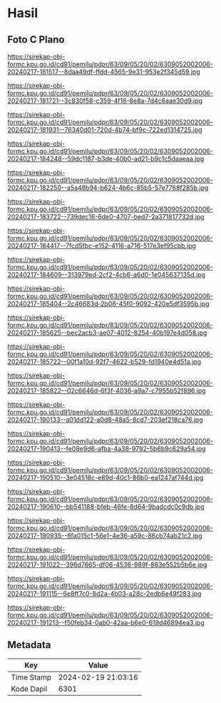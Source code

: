 # Hasil

## Foto C Plano

https://sirekap-obj-formc.kpu.go.id/cd91/pemilu/pdpr/63/09/05/20/02/6309052002006-20240217-181517--8daa49df-ffdd-4565-9e31-953e2f345d59.jpg

https://sirekap-obj-formc.kpu.go.id/cd91/pemilu/pdpr/63/09/05/20/02/6309052002006-20240217-181721--3c830f58-c359-4f16-8e8a-7d4c6aae30d9.jpg

https://sirekap-obj-formc.kpu.go.id/cd91/pemilu/pdpr/63/09/05/20/02/6309052002006-20240217-181931--76340d01-720d-4b74-bf9c-722ed1314725.jpg

https://sirekap-obj-formc.kpu.go.id/cd91/pemilu/pdpr/63/09/05/20/02/6309052002006-20240217-184248--59dc1187-b3de-40b0-ad21-b9c1c5daaeaa.jpg

https://sirekap-obj-formc.kpu.go.id/cd91/pemilu/pdpr/63/09/05/20/02/6309052002006-20240217-182250--a5a48b94-b624-4b6c-85b5-57e7768f285b.jpg

https://sirekap-obj-formc.kpu.go.id/cd91/pemilu/pdpr/63/09/05/20/02/6309052002006-20240217-183722--739dec16-6de0-4707-bed7-2a371817732d.jpg

https://sirekap-obj-formc.kpu.go.id/cd91/pemilu/pdpr/63/09/05/20/02/6309052002006-20240217-184417--7fcd5fbc-e152-4116-a716-517e3ef95cbb.jpg

https://sirekap-obj-formc.kpu.go.id/cd91/pemilu/pdpr/63/09/05/20/02/6309052002006-20240217-184609--313979ed-2cf2-4cb6-a6d0-1e045637135d.jpg

https://sirekap-obj-formc.kpu.go.id/cd91/pemilu/pdpr/63/09/05/20/02/6309052002006-20240217-185404--2c46683d-2b06-45f0-9092-420e5df3595b.jpg

https://sirekap-obj-formc.kpu.go.id/cd91/pemilu/pdpr/63/09/05/20/02/6309052002006-20240217-185625--bec2acb3-ae07-4012-8254-40b197e4d058.jpg

https://sirekap-obj-formc.kpu.go.id/cd91/pemilu/pdpr/63/09/05/20/02/6309052002006-20240217-185722--00f1a10d-92f7-4622-b529-fd1940e4d51a.jpg

https://sirekap-obj-formc.kpu.go.id/cd91/pemilu/pdpr/63/09/05/20/02/6309052002006-20240217-185822--02c6646d-6f3f-4036-a9a7-c7955b52f896.jpg

https://sirekap-obj-formc.kpu.go.id/cd91/pemilu/pdpr/63/09/05/20/02/6309052002006-20240217-190133--a01dd122-a0d8-48a5-8cd7-203ef218ca76.jpg

https://sirekap-obj-formc.kpu.go.id/cd91/pemilu/pdpr/63/09/05/20/02/6309052002006-20240217-190413--fe08e9d6-afba-4a38-9792-5b6b9c629a54.jpg

https://sirekap-obj-formc.kpu.go.id/cd91/pemilu/pdpr/63/09/05/20/02/6309052002006-20240217-190510--3e04518c-e89d-40c1-86b0-ea1247af744d.jpg

https://sirekap-obj-formc.kpu.go.id/cd91/pemilu/pdpr/63/09/05/20/02/6309052002006-20240217-190610--bb541188-bfeb-46fe-8d64-9badcdc0c9db.jpg

https://sirekap-obj-formc.kpu.go.id/cd91/pemilu/pdpr/63/09/05/20/02/6309052002006-20240217-190935--6fa015c1-56e1-4e36-a59c-86cb74ab21c2.jpg

https://sirekap-obj-formc.kpu.go.id/cd91/pemilu/pdpr/63/09/05/20/02/6309052002006-20240217-191022--396d7665-df06-4536-989f-863e552b5b6e.jpg

https://sirekap-obj-formc.kpu.go.id/cd91/pemilu/pdpr/63/09/05/20/02/6309052002006-20240217-191115--6e8ff7c0-8d2a-4b03-a28c-2edb6e49f283.jpg

https://sirekap-obj-formc.kpu.go.id/cd91/pemilu/pdpr/63/09/05/20/02/6309052002006-20240217-191213--f50feb34-0ab0-42aa-b6e0-619d46894ea3.jpg


## Metadata

| Key        | Value               |
| ---------- | ------------------- |
| Time Stamp | 2024-02-19 21:03:16 |
| Kode Dapil | 6301                |



